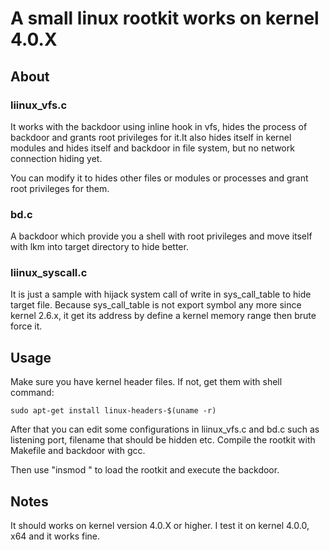 # A small linux rootkit works on kernel 4.0.X #

## About ##
### liinux_vfs.c ###
It works with the backdoor using inline hook in vfs, hides the process of backdoor and grants root privileges for it.It also hides itself in kernel modules and hides itself and backdoor in file system, but no network connection hiding yet.

You can modify it to hides other files or modules or processes and grant root privileges for them.

### bd.c ###
A backdoor which provide you a shell with root privileges and move itself with lkm into target directory to hide better.

### liinux_syscall.c ###
It is just a sample with hijack system call of write in sys_call_table to hide target file. Because sys_call_table is not export symbol any more since kernel 2.6.x, it get its address by define a kernel memory range then brute force it.


## Usage ##
Make sure you have kernel header files. If not, get them with shell command:

```sudo apt-get install linux-headers-$(uname -r)```

After that you can edit some configurations in liinux_vfs.c and bd.c such as listening port, filename  that should be hidden etc. Compile the rootkit with Makefile and backdoor with gcc.

Then use "insmod " to load the rootkit and execute the backdoor.

## Notes ##
It should works on kernel version 4.0.X or higher. I test it on kernel 4.0.0, x64 and it works fine.  
